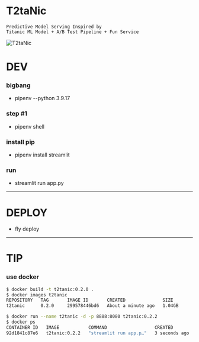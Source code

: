 
# T2taNic
```angular2html
Predictive Model Serving Inspired by 
Titanic ML Model + A/B Test Pipeline + Fun Service
```

![T2taNic](https://images.chosun.com/resizer/gE-go0I5-2QsuwlgUUavoU3SfiI=/616x0/smart/cloudfront-ap-northeast-1.images.arcpublishing.com/chosun/TPUMVAPDGDTDD2ST4RDJB56LVU.jpg)

# DEV
### bigbang
- pipenv --python 3.9.17 

### step #1
- pipenv shell


### install pip
- pipenv install streamlit

### run
- streamlit run app.py

---
# DEPLOY
- fly deploy

----
# TIP
### use docker
``` bash
$ docker build -t t2tanic:0.2.0 .
$ docker images t2tanic          
REPOSITORY   TAG       IMAGE ID       CREATED              SIZE
t2tanic      0.2.0     299578446bd6   About a minute ago   1.04GB

$ docker run --name t2tanic -d -p 8888:8080 t2tanic:0.2.2
$ docker ps
CONTAINER ID   IMAGE           COMMAND                  CREATED          STATUS          PORTS                    NAMES
92d1841c87e6   t2tanic:0.2.2   "streamlit run app.p…"   3 seconds ago    Up 2 seconds    0.0.0.0:8888->8080/tcp   t2tanic
```